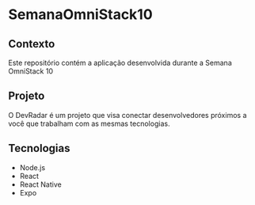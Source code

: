 # SemanaOmniStack10

## Contexto
Este repositório contém a aplicação desenvolvida durante a Semana OmniStack 10

## Projeto
O DevRadar é um projeto que visa conectar desenvolvedores próximos a você que trabalham com as mesmas tecnologias.

## Tecnologias
* Node.js
* React
* React Native
* Expo
